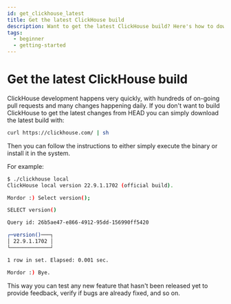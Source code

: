 ```yaml
---
id: get_clickhouse_latest
title: Get the latest ClickHouse build
description: Want to get the latest ClickHouse build? Here's how to download the latest build to keep up with the many changes to ClickHouse.
tags:
  - beginner
  - getting-started
---
```


# Get the latest ClickHouse build


ClickHouse development happens very quickly, with hundreds of on-going pull requests and many changes happening daily. If you don't want to build ClickHouse to get the latest changes from HEAD you can simply download the latest build with:


```bash
curl https://clickhouse.com/ | sh
```

Then you can follow the instructions to either simply execute the binary or install it in the system.

For example:

```bash
$ ./clickhouse local
ClickHouse local version 22.9.1.1702 (official build).

Mordor :) Select version();

SELECT version()

Query id: 26b5ae47-e866-4912-95dd-156990ff5420

┌─version()───┐
│ 22.9.1.1702 │
└─────────────┘

1 row in set. Elapsed: 0.001 sec. 

Mordor :) Bye.
```

This way you can test any new feature that hasn't been released yet to provide feedback, verify if bugs are already fixed, and so on.
